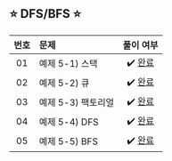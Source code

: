  ## ⭐️ DFS/BFS ⭐️ 

| **번호** | **문제** | **풀이 여부** |
|:--------:|:--------|:-------------:|
| 01 | 예제 5-1) 스택 | ✔️ [완료](https://github.com/yuuforest/Baekjoon/blob/main/%EC%9D%B4%EC%BD%94%ED%85%8C/chapter05/%EC%8A%A4%ED%83%9D.py) |
| 02 | 예제 5-2) 큐 | ✔️ [완료](https://github.com/yuuforest/Baekjoon/blob/main/%EC%9D%B4%EC%BD%94%ED%85%8C/chapter05/%ED%81%90.py) |
| 03 | 예제 5-3) 팩토리얼 | ✔️ [완료](https://github.com/yuuforest/Baekjoon/blob/main/%EC%9D%B4%EC%BD%94%ED%85%8C/chapter05/%ED%8C%A9%ED%86%A0%EB%A6%AC%EC%96%BC.py) |
| 04 | 예제 5-4) DFS | ✔️ [완료](https://github.com/yuuforest/Baekjoon/blob/main/%EC%9D%B4%EC%BD%94%ED%85%8C/chapter05/DFS.py) |
| 05 | 예제 5-5) BFS | ✔️ [완료](https://github.com/yuuforest/Baekjoon/blob/main/%EC%9D%B4%EC%BD%94%ED%85%8C/chapter05/BFS.py) |
